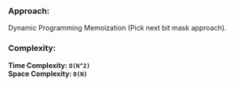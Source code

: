 ### Approach:
Dynamic Programming Memoization (Pick next bit mask approach).
​
### Complexity:
**Time Complexity: `O(N^2)`**\
**Space Complexity: `O(N)`**